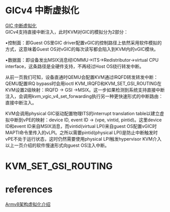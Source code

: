 

#  GICv4 中断虚拟化

[GIC 中断虚拟化](https://zhuanlan.zhihu.com/p/535997324)   
GICv4支持直接中断注入，此时KVM对GIC的模拟分为2部分：   

•控制面：即Guest OS里GIC driver配置vGIC的控制路径上依然采用软件模拟的方式，这意味着Guest OS对vGIC的每次读写都会陷入到KVM内的vGIC模块。   

•数据面：即设备发出MSIX消息经IOMMU->ITS->Redistributor->virtual CPU interface，这条路径是全硬件支持，不再经过Host OS绕行转发中断。   

从前一页我们可知，设备直通时QEMU会配置KVM通过IRQFD转发转发中断：QEMU配置IRQ bypass时会用ioctl KVM_IRQFD和KVM_SET_GSI_ROUTING在KVM设置2级映射：IRQFD -> GSI ->MSIX。这一步如果检测到系统支持直接中断注入，会调用kvm_vgic_v4_set_forwarding执行另一种更快速形式的中断路由：直接中断注入。   

KVM会调用physical GIC驱动配置物理ITS的interrupt translation table以建立虚拟中断到vPE的映射：device ID, event ID -> (vpe, vintid, pintid)。这里device ID和event ID来自MSIX消息，而vintid(virtual LPI)来自guest OS配置vGIC时MAPTI命令里传入的vLPI。之所以需要pintid(physical LPI)是防止中断触发时vPE不处于运行状态，这时仍然需要使用physical LPI触发hypervisor KVM介入以上一页介绍的软件慢速形式向guest OS注入中断。  


#  KVM_SET_GSI_ROUTING




# references

[Armv8架构虚拟化介绍](https://calinyara.github.io/technology/2019/11/03/armv8-virtualization.html)   